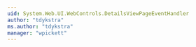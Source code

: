 ```yaml
---
uid: System.Web.UI.WebControls.DetailsViewPageEventHandler
author: "tdykstra"
ms.author: "tdykstra"
manager: "wpickett"
---
```

